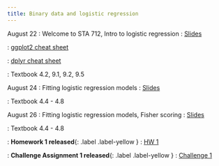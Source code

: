 ```yaml
---
title: Binary data and logistic regression
---
```


August 22
: Welcome to STA 712, Intro to logistic regression
  : [Slides](https://sta712-f22.github.io/slides/lecture_1_annotated.pdf)
  
: [ggplot2 cheat sheet](https://raw.githubusercontent.com/rstudio/cheatsheets/master/data-visualization.pdf)

: [dplyr cheat sheet](https://raw.githubusercontent.com/rstudio/cheatsheets/master/data-transformation.pdf)

: Textbook 4.2, 9.1, 9.2, 9.5

August 24
: Fitting logistic regression models
  : [Slides](https://sta712-f22.github.io/slides/lecture_2.pdf)
  
: Textbook 4.4 - 4.8

August 26
: Fitting logistic regression models, Fisher scoring
  : [Slides](https://sta712-f22.github.io/slides/lecture_3.pdf)
  
: Textbook 4.4 - 4.8

: **Homework 1 released**{: .label .label-yellow }
  : [HW 1](https://sta712-f22.github.io/homework/HW1.pdf)

: **Challenge Assignment 1 released**{: .label .label-yellow }
  : [Challenge 1](https://sta712-f22.github.io/homework/challenge_1.pdf)